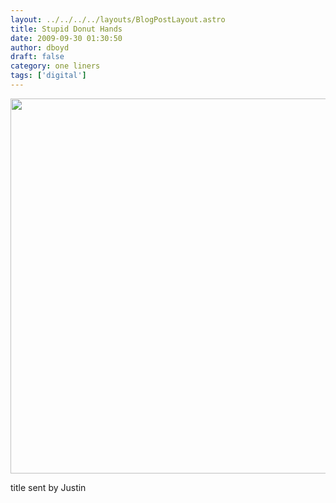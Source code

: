 ```yaml
---
layout: ../../../../layouts/BlogPostLayout.astro
title: Stupid Donut Hands
date: 2009-09-30 01:30:50
author: dboyd
draft: false
category: one liners
tags: ['digital']
---
```

<img
    srcset="https://img.selfiespirits.com/images/2009/09/donutHands_480.avif 480w"
    sizes="(max-width: 480px) 100vw"
    src="https://img.selfiespirits.com/images/2009/09/donutHands.jpg"
    alt=""
    style="width: auto; height: clamp(0px, 95vh, 600px);"
/>

title sent by Justin